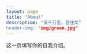 ```yaml
---
layout: page
title: "About"
description: "虽千万里，吾往矣”
header-img: "img/green.jpg"
---
```


这一页填写你的自我介绍。





